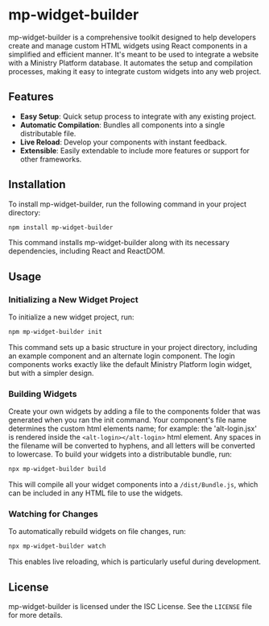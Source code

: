 # mp-widget-builder

mp-widget-builder is a comprehensive toolkit designed to help developers create and manage custom HTML widgets using React components in a simplified and efficient manner. It's meant to be used to integrate a website with a Ministry Platform database. It automates the setup and compilation processes, making it easy to integrate custom widgets into any web project.

## Features

- **Easy Setup**: Quick setup process to integrate with any existing project.
- **Automatic Compilation**: Bundles all components into a single distributable file.
- **Live Reload**: Develop your components with instant feedback.
- **Extensible**: Easily extendable to include more features or support for other frameworks.

## Installation

To install mp-widget-builder, run the following command in your project directory:

```powershell
npm install mp-widget-builder
```

This command installs mp-widget-builder along with its necessary dependencies, including React and ReactDOM.

## Usage

### Initializing a New Widget Project

To initialize a new widget project, run:

```powershell
npm mp-widget-builder init
```

This command sets up a basic structure in your project directory, including an example component and an alternate login component. The login components works exactly like the default Ministry Platform login widget, but with a simpler design.

### Building Widgets

Create your own widgets by adding a file to the components folder that was generated when you ran the init command. Your component's file name determines the custom html elements name; for example: the 'alt-login.jsx' is rendered inside the `<alt-login></alt-login>` html element. Any spaces in the filename will be converted to hyphens, and all letters will be converted to lowercase. To build your widgets into a distributable bundle, run:

```powershell
npx mp-widget-builder build
```

This will compile all your widget components into a `/dist/Bundle.js`, which can be included in any HTML file to use the widgets.

### Watching for Changes

To automatically rebuild widgets on file changes, run:

```powershell
npx mp-widget-builder watch
```

This enables live reloading, which is particularly useful during development.

## License

mp-widget-builder is licensed under the ISC License. See the `LICENSE` file for more details.
